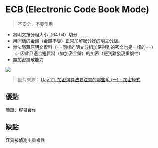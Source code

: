 # ECB (Electronic Code Book Mode)
> 不安全，不要使用

- 將明文按分組大小（64 bit）切分
- 用同樣的金鑰（金鑰不變）正常加解密分好的明文分組。
- 無法隱藏原明文資料（==同樣的明文分組加密得到的密文也是一樣的==）
	- 因此只適合短資料（如加密金鑰）的加密（短到難發現重複性）
- 無加密擴散能力

![](https://i.imgur.com/YVlx6qj.png)

> 圖片來源： [Day 21. 加密演算法要注意的那些毛 (一) - 加密模式](https://ithelp.ithome.com.tw/articles/10249953)

## 優點
簡單、容易實作

## 缺點
容易被偵測出重複性